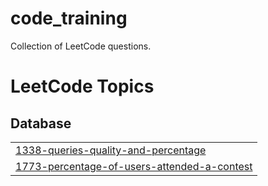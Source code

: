 # code_training
Collection of LeetCode questions.

<!---LeetCode Topics Start-->
# LeetCode Topics
## Database
|  |
| ------- |
| [1338-queries-quality-and-percentage](https://github.com/SolCat/code_training/tree/master/1338-queries-quality-and-percentage) |
| [1773-percentage-of-users-attended-a-contest](https://github.com/SolCat/code_training/tree/master/1773-percentage-of-users-attended-a-contest) |
<!---LeetCode Topics End-->